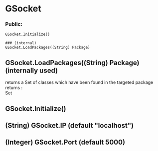# GSocket  
### Public:  
	GSocket.Initialize()  

	### (internal)
	GSocket.LoadPackages((String) Package)  

## GSocket.LoadPackages((String) Package) (internally used)  
returns a Set of classes which have been found in the targeted package  
returns	:  
	Set<Class>  

## GSocket.Initialize()  

## (String) GSocket.IP  (default "localhost")  
## (Integer) GSocket.Port  (default 5000)  

